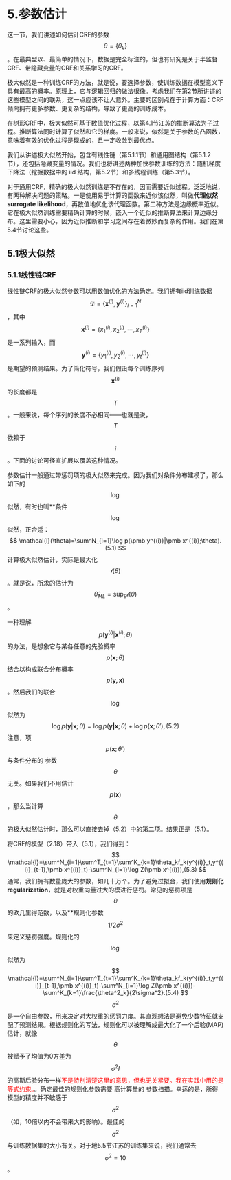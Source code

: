 # 5.参数估计

这一节，我们讲述如何估计CRF的参数$$\theta=\{\theta_k\}$$。在最典型以、最简单的情况下，数据是完全标注的，但也有研究是关于半监督CRF、带隐藏变量的CRF和关系学习的CRF。

极大似然是一种训练CRF的方法，就是说，要选择参数，使训练数据在模型意义下具有最高的概率。原理上，它与逻辑回归的做法很像。考虑我们在第2节所讲述的这些模型之间的联系，这一点应该不让人意外。主要的区别点在于计算方面：CRF倾向拥有更多参数、更复杂的结构，导致了更高的训练成本。

在树形CRF中，极大似然可基于数值优化过程，以第4.1节江苏的推断算法为子过程。推断算法同时计算了似然和它的梯度。一般来说，似然是关于参数的凸函数，意味着有效的优化过程是现成的，且一定收敛到最优点。

我们从讲述极大似然开始，包含有线性链（第5.1.1节）和通用图结构（第5.1.2节），还包括隐藏变量的情况。我们也将讲述两种加快参数训练的方法：随机梯度下降法（挖掘数据中的 iid 结构，第5.2节）和多线程训练（第5.3节）。

对于通用CRF，精确的极大似然训练是不存在的，因而需要近似过程。泛泛地说，有两种解决问题的策略。一是使用易于计算的函数来近似该似然，叫做**代理似然surrogate likelihood**，再数值地优化该代理函数。第二种方法是边缘概率近似。它在极大似然训练需要精确计算的时候，嵌入一个近似的推断算法来计算边缘分布。这里需要小心，因为近似推断和学习之间存在着微妙而复杂的作用。我们在第5.4节讨论这些。

## 5.1极大似然

### 5.1.1线性链CRF

线性链CRF的极大似然参数可以用数值优化的方法确定。我们拥有iid训练数据$$\mathcal{D}=\{\pmb x^{(i)},\pmb y^{(i)}\}^N_{i=1}$$，其中$$\pmb x^{(i)}=\{x^{(i)}_1,x^{(i)}_2,\cdots,x^{(i)}_T\}$$是一系列输入，而$$\pmb y^{(i)}=\{y^{(i)}_1,y^{(i)}_2,\cdots,y^{(i)}_t\}$$是期望的预测结果。为了简化符号，我们假设每个训练序列$$\pmb x^{(i)}$$的长度都是$$T$$。一般来说，每个序列的长度不必相同——也就是说，$$T$$依赖于$$i$$。下面的讨论可径直扩展以覆盖这种情况。

参数估计一般通过带惩罚项的极大似然来完成。因为我们对条件分布建模了，那么如下的$$\log$$似然，有时也叫**条件$$\log$$似然，正合适：
$$
\mathcal{l}(\theta)=\sum^N_{i=1}\log p(\pmb y^{(i)}|\pmb x^{(i)};\theta). (5.1)
$$
计算极大似然估计，实际是最大化$$\mathcal{l}(\theta)$$。就是说，所求的估计为$$\hat{\theta}_{ML}=\sup_{\theta}\mathcal{l}(\theta)$$。

一种理解$$p(\pmb y^{(i)}|\pmb x^{(i)};\theta)$$的办法，是想象它与某各任意的先验概率$$p(\pmb x;\theta)$$结合以构成联合分布概率$$p(\pmb{y,x})$$。然后我们的联合$$\log$$似然为
$$
\log p(\pmb y|\pmb x;\theta)=\log p(\pmb{y|x};\theta)+\log p(\pmb x;\theta'), (5.2)
$$
注意，项$$p(\pmb x;\theta')$$与条件分布的 参数$$\theta$$无关。如果我们不用估计$$p(\pmb x)$$，那么当计算$$\theta$$的极大似然估计时，那么可以直接去掉（5.2）中的第二项。结果正是（5.1）。

将CRF的模型（2.18）带入（5.1），我们得到：
$$
\mathcal{l}=\sum^N_{i=1}\sum^T_{t=1}\sum^K_{k=1}\theta_kf_k(y^{(i)}_t,y^{(i)}_{t-1},\pmb x^{(i)}_t)-\sum^N_{i=1}\log Z(\pmb x^{(i)}),(5.3)
$$
通常，我们拥有数量庞大的参数，如几十万个。为了避免过拟合，我们使用**规则化regularization**，就是对权重向量过大的模进行惩罚。常见的惩罚项是$$\theta$$的欧几里得范数，以及**规则化参数$$1/2\sigma^2$$来定义惩罚强度。规则化的$$\log$$似然为
$$
\mathcal{l}=\sum^N_{i=1}\sum^T_{t=1}\sum^K_{k=1}\theta_kf_k(y^{(i)}_t,y^{(i)}_{t-1},\pmb x^{(i)}_t)-\sum^N_{i=1}\log Z(\pmb x^{(i)})-\sum^K_{k=1}\frac{\theta^2_k}{2\sigma^2}.(5.4)
$$
$$\sigma^2$$是一个自由参数，用来决定对大权重的惩罚力度。其直观想法是避免少数特征就支配了预测结果。根据规则化的写法，规则化可以被理解成最大化了一个后验(MAP)估计，就像$$\theta$$被赋予了均值为0方差为$$\sigma^2I$$的高斯后验分布一样<font color="red">不是特别清楚这里的意思，但也无关紧要。我在实践中用的是等式约束。</font>。确定最佳的规则化参数需要 高计算量的 参数扫描。幸运的是，所得模型的精度并不敏感于$$\sigma^2$$（如，10倍以内不会带来大的影响）。最佳的$$\sigma^2$$与训练数据集的大小有关。对于地5.5节江苏的训练集来说，我们通常去$$\sigma^2=10$$。

